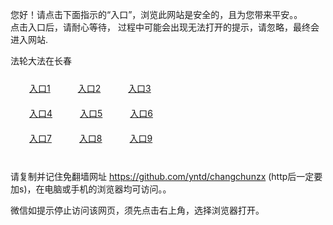 您好！请点击下面指示的“入口”，浏览此网站是安全的，且为您带来平安。。 <br/>
点击入口后，请耐心等待， 过程中可能会出现无法打开的提示，请忽略，最终会进入网站. </br>

法轮大法在长春<br/>
<div style="padding:10px"><a style="margin:20px" target="_blank" href="https://dew2pwp79zxe4.cloudfront.net/2Qpsp?jnifcxyt" id="ccLink1" rel="nofollow">入口1</a> <a target="_blank" style="margin:20px" href="https://dxq52je5o7kwj.cloudfront.net/2Qpsp?wrtef" id="ccLink2" rel="nofollow">入口2</a> <a style="margin:20px" target="_blank" href="https://d1hkv6pazslfvm.cloudfront.net/2Qpsp?agtnni" id="ccLink3" rel="nofollow">入口3</a></div>

<div style="padding:10px" ><a style="margin:20px" target="_blank" href="https://dew2pwp79zxe4.cloudfront.net/2Qpsp?jnifcxyt" id="ccLink4" rel="nofollow">入口4</a> <a style="margin:20px" href="https://dxq52je5o7kwj.cloudfront.net/2Qpsp?wrtef" target="_blank" id="ccLink5" rel="nofollow">入口5</a> <a style="margin:20px" href="https://d1hkv6pazslfvm.cloudfront.net/2Qpsp?agtnni" target="_blank" id="ccLink6" rel="nofollow">入口6</a></div>

<div style="padding:10px"><a style="margin:20px" target="_blank" href="https://dew2pwp79zxe4.cloudfront.net/2Qpsp?jnifcxyt" id="ccLink7" rel="nofollow">入口7</a> <a style="margin:20px" href="https://dxq52je5o7kwj.cloudfront.net/2Qpsp?wrtef" target="_blank" id="ccLink8" rel="nofollow">入口8</a> <a style="margin:20px" target="_blank" href="https://d1hkv6pazslfvm.cloudfront.net/2Qpsp?agtnni" id="ccLink9" rel="nofollow">入口9</a></div>

<br/>



请复制并记住免翻墙网址 https://github.com/yntd/changchunzx (http后一定要加s)，在电脑或手机的浏览器均可访问。。<br/>

微信如提示停止访问该网页，须先点击右上角，选择浏览器打开。
